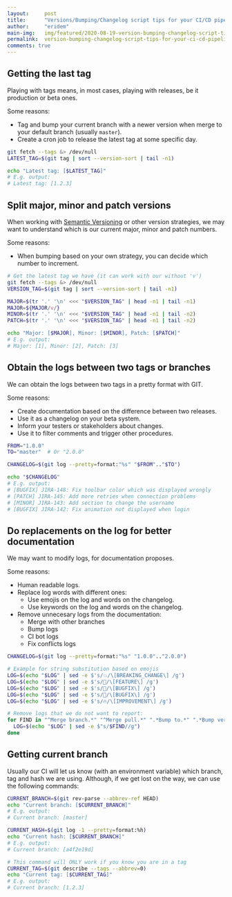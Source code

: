 ```yaml
---
layout:     post
title:      "Versions/Bumping/Changelog script tips for your CI/CD pipelines"
author:     "eridem"
main-img:   img/featured/2020-08-19-version-bumping-changelog-script-tips-for-your-ci-cd-pipelines.jpg
permalink:  version-bumping-changelog-script-tips-for-your-ci-cd-pipelines
comments: true
---
```


## Getting the last tag

Playing with tags means, in most cases, playing with releases, be it production or beta ones. 

Some reasons:

- Tag and bump your current branch with a newer version when merge to your default branch (usually `master`).
- Create a cron job to release the latest tag at some specific day.

```sh
git fetch --tags &> /dev/null
LATEST_TAG=$(git tag | sort --version-sort | tail -n1)

echo "Latest tag: [$LATEST_TAG]"
# E.g. output:
# Latest tag: [1.2.3]
```

## Split major, minor and patch versions

When working with [Semantic Versioning](https://semver.org/) or other version strategies, we may want to understand which is our current major, minor and patch numbers.

Some reasons:

- When bumping based on your own strategy, you can decide which number to increment.

```sh
# Get the latest tag we have (it can work with our without 'v')
git fetch --tags &> /dev/null
VERSION_TAG=$(git tag | sort --version-sort | tail -n1)

MAJOR=$(tr '.' '\n' <<< "$VERSION_TAG" | head -n1 | tail -n1)
MAJOR=${MAJOR/v/}
MINOR=$(tr '.' '\n' <<< "$VERSION_TAG" | head -n1 | tail -n2)
PATCH=$(tr '.' '\n' <<< "$VERSION_TAG" | head -n1 | tail -n2)

echo "Major: [$MAJOR], Minor: [$MINOR], Patch: [$PATCH]"
# E.g. output:
# Major: [1], Minor: [2], Patch: [3]
```

## Obtain the logs between two tags or branches

We can obtain the logs between two tags in a pretty format with GIT.

Some reasons:

- Create documentation based on the difference between two releases.
- Use it as a changelog on your beta system.
- Inform your testers or stakeholders about changes.
- Use it to filter comments and trigger other procedures. 

```sh
FROM="1.0.0"
TO="master"  # Or "2.0.0"

CHANGELOG=$(git log --pretty=format:"%s" "$FROM".."$TO")

echo "$CHANGELOG"
# E.g. output:
# [BUGFIX] JIRA-148: Fix toolbar color which was displayed wrongly
# [PATCH] JIRA-145: Add more retries when connection problems
# [MINOR] JIRA-143: Add section to change the username
# [BUGFIX] JIRA-142: Fix animation not displayed when login
```

## Do replacements on the log for better documentation

We may want to modify logs, for documentation proposes.

Some reasons:

- Human readable logs.
- Replace log words with different ones:
  - Use emojis on the log and words on the changelog.
  - Use keywords on the log and words on the changelog.
- Remove unnecesary logs from the documentation:
  - Merge with other branches
  - Bump logs
  - CI bot logs
  - Fix conflicts logs

```sh
CHANGELOG=$(git log --pretty=format:"%s" "1.0.0".."2.0.0")

# Example for string substitution based on emojis
LOG=$(echo "$LOG" | sed -e $'s/💥/\[BREAKING_CHANGE\] /g')
LOG=$(echo "$LOG" | sed -e $'s/🎉/\[FEATURE\] /g')
LOG=$(echo "$LOG" | sed -e $'s/🐛/\[BUGFIX\] /g')
LOG=$(echo "$LOG" | sed -e $'s/🐞/\[BUGFIX\] /g')
LOG=$(echo "$LOG" | sed -e $'s/🔥/\[IMPROVEMENT\] /g')

# Remove logs that we do not want to report:
for FIND in "^Merge branch.*" "^Merge pull.*" ".*Bump to.*" ".*Bump version.*" ".*Bump build.*" ".*Fix conflicts.*"; do
  LOG=$(echo "$LOG" | sed -e $"s/$FIND//g")
done
```

## Getting current branch

Usually our CI will let us know (with an environment variable) which branch, tag and hash we are using. Although, if we get lost on the way, we can use the following commands:

```sh
CURRENT_BRANCH=$(git rev-parse --abbrev-ref HEAD)
echo "Current branch: [$CURRENT_BRANCH]"
# E.g. output:
# Current branch: [master]

CURRENT_HASH=$(git log -1 --pretty=format:%h)
echo "Current hash: [$CURRENT_BRANCH]"
# E.g. output:
# Current branch: [a4f2e19d]

# This command will ONLY work if you know you are in a tag
CURRENT_TAG=$(git describe --tags --abbrev=0)
echo "Current tag: [$CURRENT_TAG]"
# E.g. output:
# Current branch: [1.2.3]
```
